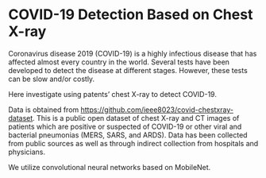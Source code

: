 # COVID-19 Detection Based on Chest X-ray

Coronavirus disease 2019 (COVID-19) is a highly infectious disease that has affected almost every country in the world. Several tests have been developed to detect the disease at different stages. However, these tests can be slow and/or costly.

Here investigate using patents’ chest X-ray to detect COVID-19.

Data is obtained from https://github.com/ieee8023/covid-chestxray-dataset. This is a public open dataset of chest X-ray and CT images of patients which are positive or suspected of COVID-19 or other viral and bacterial pneumonias (MERS, SARS, and ARDS). Data has been collected from public sources as well as through indirect collection from hospitals and physicians. 

We utilize convolutional neural networks based on MobileNet.
